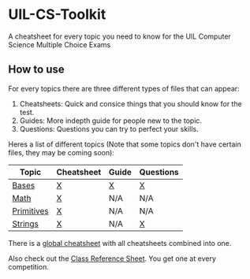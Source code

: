# UIL-CS-Toolkit

A cheatsheet for every topic you need to know for the UIL Computer Science Multiple Choice Exams

## How to use

For every topics there are three different types of files that can appear:

1. Cheatsheets: Quick and consice things that you should know for the test.
2. Guides: More indepth guide for people new to the topic.
3. Questions: Questions you can try to perfect your skills.

Heres a list of different topics (Note that some topics don't have certain files, they may be coming soon):

| Topic                       | Cheatsheet                      | Guide                 | Questions                   |
| --------------------------- | ------------------------------- | --------------------- | --------------------------- |
| [Bases](./bases/)           | [X](./bases/cheatsheet.md)      | [X](./bases/guide.md) | [X](./bases/questions.md)   |
| [Math](./math/)             | [X](./math/)                    | N/A                   | N/A                         |
| [Primitives](./primitives/) | [X](./primitives/cheatsheet.md) | N/A                   | N/A                         |
| [Strings](./strings/)       | [X](./strings/cheatsheet.md)    | N/A                   | [X](./strings/questions.md) |

There is a [global cheatsheet](./cheatsheet.md) with all cheatsheets combined into one.

Also check out the [Class Reference Sheet](./class-reference-sheet.pdf). You get one at every competition.
